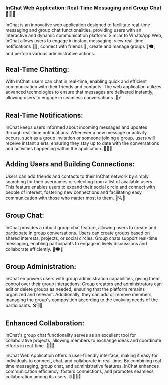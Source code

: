 ### InChat Web Application: Real-Time Messaging and Group Chat 📱💬👥

InChat is an innovative web application designed to facilitate real-time messaging and group chat functionalities, providing users with an interactive and dynamic communication platform. Similar to WhatsApp Web, InChat allows users to engage in instant messaging, view real-time notifications 📩🔔, connect with friends 👫, create and manage groups 👥🗨️, and perform various administrative actions.

## Real-Time Chatting:
With InChat, users can chat in real-time, enabling quick and efficient communication with their friends and contacts. The web application utilizes advanced technologies to ensure that messages are delivered instantly, allowing users to engage in seamless conversations. 💬⚡️

## Real-Time Notifications:
InChat keeps users informed about incoming messages and updates through real-time notifications. Whenever a new message or activity occurs, such as a group invitation or someone joining a group, users will receive instant alerts, ensuring they stay up to date with the conversations and activities happening within the application. 📩🔔📲

## Adding Users and Building Connections:
Users can add friends and contacts to their InChat network by simply searching for their usernames or selecting from a list of available users. This feature enables users to expand their social circle and connect with people of interest, fostering new connections and facilitating easy communication with those who matter most to them. 👥🔍🤝

## Group Chat:
InChat provides a robust group chat feature, allowing users to create and participate in group conversations. Users can create groups based on shared interests, projects, or social circles. Group chats support real-time messaging, enabling participants to engage in lively discussions and collaborate efficiently. 👥🗨️💬

## Group Administration:
InChat empowers users with group administration capabilities, giving them control over their group interactions. Group creators and administrators can edit or delete groups as needed, ensuring that the platform remains organized and relevant. Additionally, they can add or remove members, managing the group's composition according to the evolving needs of the participants. 🛠️🗄️👥

## Enhanced Collaboration:
InChat's group chat functionality serves as an excellent tool for collaborative projects, allowing members to exchange ideas and coordinate efforts in real-time. 🤝💡👥

InChat Web Application offers a user-friendly interface, making it easy for individuals to connect, chat, and collaborate in real-time. By combining real-time messaging, group chat, and administrative features, InChat enhances communication efficiency, fosters connections, and promotes seamless collaboration among its users. 🌐💬👥💪
